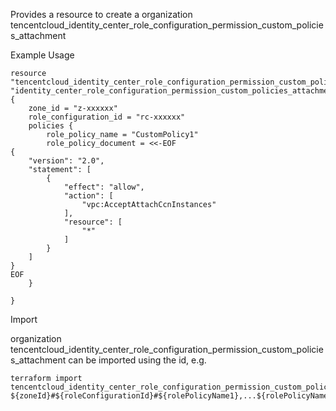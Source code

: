 Provides a resource to create a organization tencentcloud_identity_center_role_configuration_permission_custom_policies_attachment

Example Usage

```hcl
resource "tencentcloud_identity_center_role_configuration_permission_custom_policies_attachment" "identity_center_role_configuration_permission_custom_policies_attachment" {
    zone_id = "z-xxxxxx"
    role_configuration_id = "rc-xxxxxx"
    policies {
        role_policy_name = "CustomPolicy1"
        role_policy_document = <<-EOF
{
    "version": "2.0",
    "statement": [
        {
            "effect": "allow",
            "action": [
                "vpc:AcceptAttachCcnInstances"
            ],
            "resource": [
                "*"
            ]
        }
    ]
}
EOF
    }
    
}
```

Import

organization tencentcloud_identity_center_role_configuration_permission_custom_policies_attachment can be imported using the id, e.g.

```
terraform import tencentcloud_identity_center_role_configuration_permission_custom_policies_attachment.identity_center_role_configuration_permission_custom_policies_attachment ${zoneId}#${roleConfigurationId}#${rolePolicyName1},...${rolePolicyNameN}
```

